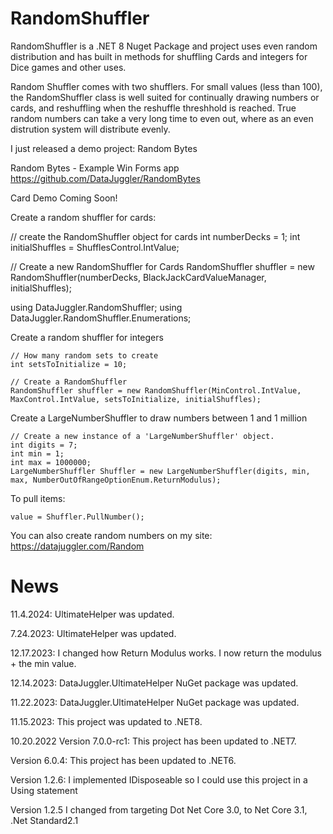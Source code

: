 # RandomShuffler
RandomShuffler is a .NET 8 Nuget Package and project uses even random distribution and has built in methods for shuffling Cards and integers for Dice games and other uses.

Random Shuffler comes with two shufflers. For small values (less than 100), the RandomShuffler class is well suited for continually drawing numbers or cards, and reshuffling when the reshuffle threshhold is reached. True random numbers can take a very long time to even out, where as an even distrution system will distribute evenly.

I just released a demo project: Random Bytes

Random Bytes - Example Win Forms app
https://github.com/DataJuggler/RandomBytes 

Card Demo Coming Soon!

Create a random shuffler for cards:

  // create the RandomShuffler object for cards
  int numberDecks = 1;
  int initialShuffles = ShufflesControl.IntValue;
  
  // Create a new RandomShuffler for Cards
  RandomShuffler shuffler = new RandomShuffler(numberDecks, BlackJackCardValueManager, initialShuffles);

using DataJuggler.RandomShuffler;
using DataJuggler.RandomShuffler.Enumerations;

Create a random shuffler for integers

    // How many random sets to create
    int setsToInitialize = 10;

    // Create a RandomShuffler
    RandomShuffler shuffler = new RandomShuffler(MinControl.IntValue, MaxControl.IntValue, setsToInitialize, initialShuffles);
    

    
Create a LargeNumberShuffler to draw numbers between 1 and 1 million


    // Create a new instance of a 'LargeNumberShuffler' object.
    int digits = 7;
    int min = 1;
    int max = 1000000;
    LargeNumberShuffler Shuffler = new LargeNumberShuffler(digits, min, max, NumberOutOfRangeOptionEnum.ReturnModulus);

To pull items:

    value = Shuffler.PullNumber();
    
You can also create random numbers on my site: https://datajuggler.com/Random 

# News

11.4.2024: UltimateHelper was updated.

7.24.2023: UltimateHelper was updated.

12.17.2023: I changed how Return Modulus works. I now return the modulus + the min value.

12.14.2023: DataJuggler.UltimateHelper NuGet package was updated.

11.22.2023: DataJuggler.UltimateHelper NuGet package was updated.

11.15.2023: This project was updated to .NET8.
		
10.20.2022
Version 7.0.0-rc1: This project has been updated to .NET7.

Version 6.0.4: This project has been updated to .NET6.		
		
Version 1.2.6: I implemented IDisposeable so I could use this project in a Using statement

Version 1.2.5 I changed from targeting Dot Net Core 3.0, to Net Core 3.1, .Net Standard2.1